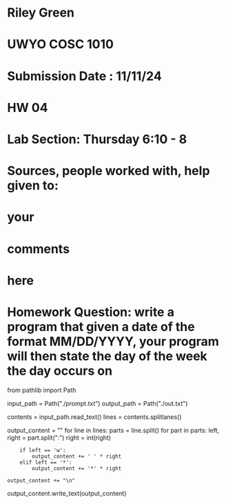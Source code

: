 # Riley Green
# UWYO COSC 1010
# Submission Date : 11/11/24
# HW 04
# Lab Section: Thursday 6:10 - 8
# Sources, people worked with, help given to:
# your
# comments
# here
# Homework Question: write a program that given a date of the format MM/DD/YYYY, your program will then state the day of the week the day occurs on


from pathlib import Path 

input_path = Path("./prompt.txt")
output_path = Path("./out.txt")

contents = input_path.read_text()
lines = contents.splitlanes()

output_content = ""
for line in lines:
    parts = line.split()
    for part in parts:
        left, right = part.split(":")
        right = int(right)

        if left == 'w':
            output_content += ' ' * right
        elif left == '*': 
            output_content += '*' * right

    output_content += "\n"

output_content.write_text(output_content)
